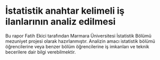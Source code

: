 # İstatistik anahtar kelimeli iş ilanlarının analiz edilmesi

Bu rapor Fatih Ekici tarafından Marmara Üniversitesi İstatistik Bölümü mezuniyet projesi olarak hazırlanmıştır. Analizin amacı istatistik bölümü öğrencilerine veya benzer bölüm öğrencilerine iş imkanları ve teknik becerilere dair bilgi verebilmektir.

